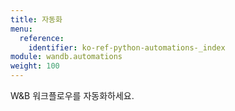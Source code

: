 ```yaml
---
title: 자동화
menu:
  reference:
    identifier: ko-ref-python-automations-_index
module: wandb.automations
weight: 100
---
```


W&B 워크플로우를 자동화하세요.